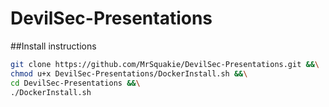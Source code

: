 # DevilSec-Presentations
##Install instructions
```bash
git clone https://github.com/MrSquakie/DevilSec-Presentations.git &&\
chmod u+x DevilSec-Presentations/DockerInstall.sh &&\
cd DevilSec-Presentations &&\
./DockerInstall.sh
```
